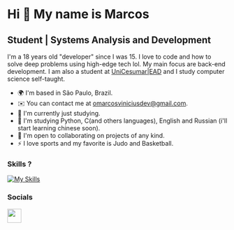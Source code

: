 Hi 👀 My name is Marcos
==========================

Student | Systems Analysis and Development
-----------------------------

I'm a 18 years old "developer" since I was 15. I love to code and how to solve deep problems using high-edge tech lol. My main focus are back-end development. I am also a student at [UniCesumar|EAD](https://www.unicesumar.edu.br/home/) and I study computer science self-taught.
* 🌍  I'm based in São Paulo, Brazil.
* ✉️  You can contact me at [omarcosviniciusdev@gmail.com](mailto:omarcosviniciusdev@gmail.com).
* 🚀  I'm currently just studying.
* 🧠  I'm studying Python, C(and others languages), English and Russian (i'll start learning chinese soon).
* 🤝  I'm open to collaborating on projects of any kind.
* ⚡  I love sports and my favorite is Judo and Basketball.
### Skills ?
[![My Skills](https://skillicons.dev/icons?i=py)](https://github.com/odmrs)

### Socials

<a href="https://www.linkedin.com/in/marcos-vin%C3%ADcius-8ab575260/" target="_blank" rel="noreferrer"><img src="https://raw.githubusercontent.com/danielcranney/readme-generator/main/public/icons/socials/linkedin.svg" width="32" height="32" /></a>
